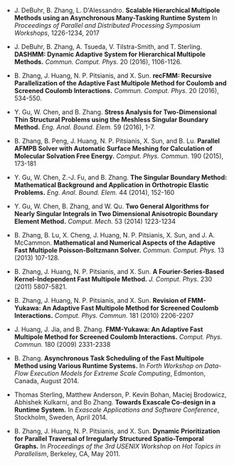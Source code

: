 * J. DeBuhr, B. Zhang, L. D'Alessandro. **Scalable Hierarchical Multipole Methods using an Asynchronous Many-Tasking Runtime System** In _Proceedings of Parallel and Distributed Processing Symposium Workshops_, 1226-1234, 2017

* J. DeBuhr, B. Zhang, A. Tsueda, V. Tilstra-Smith, and T. Sterling. **DASHMM: Dynamic Adaptive System for Hierarchical Multipole Methods.** _Commun. Comput. Phys._ 20 (2016), 1106-1126.

* B. Zhang, J. Huang, N. P. Pitsianis, and X. Sun. **recFMM: Recursive Parallelization of the Adaptive Fast Multipole Method for Coulomb and Screened Coulomb Interactions.** _Commun. Comput. Phys._ 20 (2016), 534-550. 

* Y. Gu, W. Chen, and B. Zhang. **Stress Analysis for Two-Dimensional Thin Structural Problems using the Meshless Singular Boundary Method.** _Eng. Anal. Bound. Elem._ 59 (2016), 1-7. 

* B. Zhang, B. Peng, J. Huang, N. P. Pitsianis, X. Sun, and B. Lu. **Parallel AFMPB Solver with Automatic Surface Meshing for Calculation 
of Molecular Solvation Free Energy.**  _Comput. Phys. Commun._ 190 (2015), 173-181 

* Y. Gu, W. Chen, Z.-J. Fu, and B. Zhang. **The Singular Boundary Method: Mathematical Background and Application in Orthotropic Elastic Problems.** _Eng. Anal. Bound. Elem._  44 (2014), 152-160

* Y. Gu, W. Chen, B. Zhang, and W. Qu. **Two General Algorithms for Nearly Singular Integrals in Two Dimensional Anisotropic Boundary Element Method.** _Comput. Mech._ 53 (2014) 1223-1234 

* B. Zhang, B. Lu, X. Cheng, J. Huang, N. P. Pitsianis, X. Sun, and J. A. McCammon. **Mathematical and Numerical Aspects of the Adaptive Fast Multipole Poisson-Boltzmann Solver.** _Commun. Comput. Phys._ 13 (2013) 107-128. 

* B. Zhang, J. Huang, N. P. Pitsianis, and X. Sun. **A Fourier-Series-Based Kernel-Independent Fast Multipole Method.** _J. Comput. Phys._ 230 (2011) 5807-5821. 

* B. Zhang, J. Huang, N. P. Pitsianis, and X. Sun. **Revision of FMM-Yukawa: An Adaptive Fast Multipole Method for Screened Coulomb Interactions.** _Comput. Phys. Commun._ 181 (2010) 2206-2207 

* J. Huang, J. Jia, and B. Zhang. **FMM-Yukawa: An Adaptive Fast Multipole Method for Screened Coulomb Interactions.** _Comput. Phys. Commun._ 180 (2009) 2331-2338

* B. Zhang. **Asynchronous Task Scheduling of the Fast Multipole Method using Various Runtime Systems.** In _Forth Workshop on Data-Flow Execution Models for Extreme Scale Computing_, Edmonton, Canada, August 2014.

* Thomas Sterling, Matthew Anderson, P. Kevin Bohan, Maciej Brodowicz, Abhishek Kulkarni, and Bo Zhang. **Towards Exascale Co-design in a Runtime System.** In _Exascale Applications and Software Conference_, Stockholm, Sweden, April 2014.

* B. Zhang, J. Huang, N. P. Pitsianis, and X. Sun. **Dynamic Prioritization for Parallel Traversal of Irregularly Structured Spatio-Temporal Graphs.** In _Proceedings of the 3rd USENIX Workshop on Hot Topics in Parallelism_, Berkeley, CA, May 2011.
